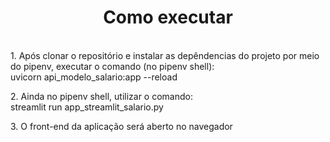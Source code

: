 <h1 align="center"> Como executar </h1>

<p>
<br/> 1. Após clonar o repositório e instalar as depêndencias do projeto por meio do pipenv, executar o comando (no pipenv shell): <br/>
uvicorn api_modelo_salario:app --reload
</p>

<p>
2. Ainda no pipenv shell, utilizar o comando: <br/>
streamlit run app_streamlit_salario.py 
</p>

<p>
3. O front-end da aplicação será aberto no navegador
</p>
